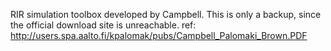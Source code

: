 RIR simulation toolbox developed by Campbell. 
This is only a backup, since the official download site is unreachable.
ref: http://users.spa.aalto.fi/kpalomak/pubs/Campbell_Palomaki_Brown.PDF
